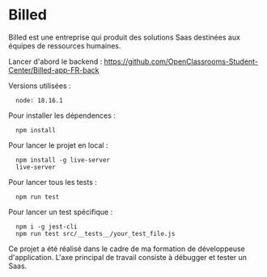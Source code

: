 
# Billed

Billed est une entreprise qui produit des solutions Saas destinées aux équipes de ressources humaines.

Lancer d'abord le backend : https://github.com/OpenClassrooms-Student-Center/Billed-app-FR-back


Versions utilisées :

      node: 18.16.1


Pour installer les dépendences :

      npm install


Pour lancer le projet en local :

      npm install -g live-server
      live-server


Pour lancer tous les tests :

      npm run test


Pour lancer un test spécifique :

      npm i -g jest-cli
      npm run test src/__tests__/your_test_file.js


Ce projet a été réalisé dans le cadre de ma formation de développeuse d'application. L'axe principal de travail consiste à débugger et tester un Saas.
